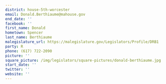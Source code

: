 ```yaml
---
district: house-5th-worcester
email: Donald.Berthiaume@mahouse.gov
end_date: ''
facebook: ''
first_name: Donald
hometown: Spencer
last_name: Berthiaume
malegislature_url: https://malegislature.gov/Legislators/Profile/DRB1
party: R
phone: (617) 722-2090
picture: ''
square_picture: /img/legislators/square-pictures/donald-berthiaume.jpg
start_date: ''
twitter: ''
website: ''
---
```

